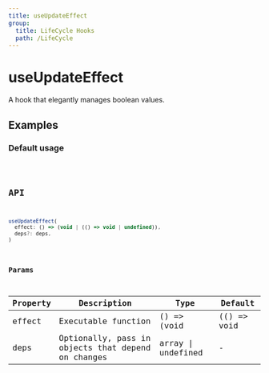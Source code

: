 ```yaml
---
title: useUpdateEffect
group:
  title: LifeCycle Hooks
  path: /LifeCycle
---
```


# useUpdateEffect

A hook that elegantly manages boolean values.

## Examples

### Default usage

<code src="./demo/demo1.tsx" />

## API

```javascript
useUpdateEffect(
  effect: () => (void | (() => void | undefined)),
  deps?: deps,
)
```

### Params

| Property | Description                                                        | Type                   | Default |
|---------|----------------------------------------------|------------------------|--------|
| effect | Executable function  | () => (void | (() => void | undefined)) | -      |
| deps | Optionally, pass in objects that depend on changes | array \| undefined | -      |